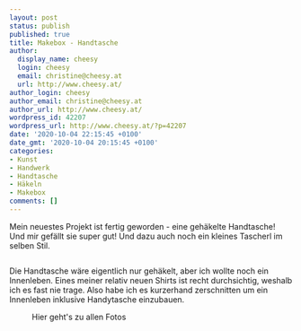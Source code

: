 ```yaml
---
layout: post
status: publish
published: true
title: Makebox - Handtasche
author:
  display_name: cheesy
  login: cheesy
  email: christine@cheesy.at
  url: http://www.cheesy.at/
author_login: cheesy
author_email: christine@cheesy.at
author_url: http://www.cheesy.at/
wordpress_id: 42207
wordpress_url: http://www.cheesy.at/?p=42207
date: '2020-10-04 22:15:45 +0100'
date_gmt: '2020-10-04 20:15:45 +0100'
categories:
- Kunst
- Handwerk
- Handtasche
- Häkeln
- Makebox
comments: []
---
```

<!-- wp:paragraph -->
Mein neuestes Projekt ist fertig geworden - eine gehäkelte Handtasche! Und mir gefällt sie super gut! Und dazu auch noch ein kleines Tascherl im selben Stil.
<!-- /wp:paragraph -->
<!-- wp:image {"id":42203} -->
<figure class="wp-block-image"><img src="{% link _fotos/Basteleien/makebox/handtasche/Handtasche-008.jpg %}" alt="" class="wp-image-42203"></figure>
<!-- /wp:image -->
<!-- wp:paragraph -->
Die Handtasche wäre eigentlich nur gehäkelt, aber ich wollte noch ein Innenleben. Eines meiner relativ neuen Shirts ist recht durchsichtig, weshalb ich es fast nie trage. Also habe ich es kurzerhand zerschnitten um ein Innenleben inklusive Handytasche einzubauen.
<!-- /wp:paragraph -->
<!-- wp:image {"id":42201,"linkDestination":"custom"} -->
<figure class="wp-block-image"><a href="{% link _fotos/Basteleien/makebox/handtasche/index.md %}"><img src="{% link _fotos/Basteleien/makebox/handtasche/Handtasche-006.jpg %}" alt="" class="wp-image-42201"></a><br>
<figcaption>Hier geht's zu allen Fotos</figcaption>
</figure>
<!-- /wp:image -->
